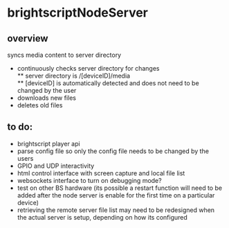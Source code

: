 # brightscriptNodeServer

## overview
syncs media content to server directory
* continuously checks server directory for changes<br>
** server directory is /[deviceID]/media<br>
** [deviceID] is automatically detected and does not need to be changed by the user
* downloads new files
* deletes old files

## to do:
* brightscript player api
* parse config file so only the config file needs to be changed by the users
* GPIO and UDP interactivity
* html control interface with screen capture and local file list
* websockets interface to turn on debugging mode?
* test on other BS hardware (its possible a restart function will need to be added after the node server is enable for the first time on a particular device)
* retrieving the remote server file list may need to be redesigned when the actual server is setup, depending on how its configured
